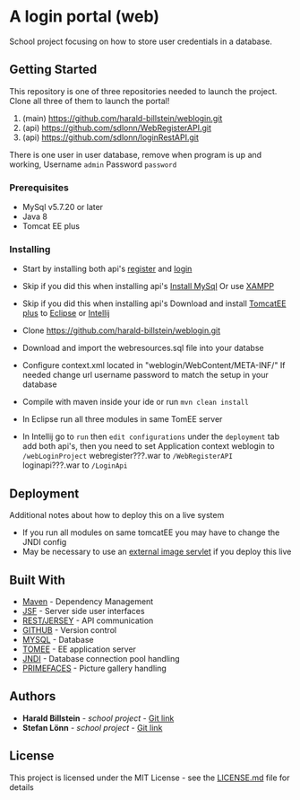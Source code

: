 # A login portal (web)

School project focusing on how to store user credentials in a database.

## Getting Started

This repository is one of three repositories needed to launch the project. Clone all three of them to launch the portal!

1. (main) https://github.com/harald-billstein/weblogin.git
2. (api)  https://github.com/sdlonn/WebRegisterAPI.git
3. (api)  https://github.com/sdlonn/loginRestAPI.git

There is one user in user database, remove when program is up and working, Username `admin` Password `password`

### Prerequisites

* MySql v5.7.20 or later
* Java 8
* Tomcat EE plus

### Installing

* Start by installing both api's [register](https://github.com/sdlonn/WebRegisterAPI.git) and [login](https://github.com/sdlonn/loginRestAPI.git)

* Skip if you did this when installing api's [Install MySql](https://dev.mysql.com/downloads/)
Or use [XAMPP](https://www.apachefriends.org/index.html)

* Skip if you did this when installing api's Download and install [TomcatEE plus](http://openejb.apache.org/downloads.html) to [Eclipse](http://www.eclipse.org/downloads/eclipse-packages/) or [Intellij](https://www.jetbrains.com/idea/download/#section=windows)

* Clone https://github.com/harald-billstein/weblogin.git

* Download and import the webresources.sql file into your databse

* Configure context.xml located in "weblogin/WebContent/META-INF/"
    If needed change url username password to match the setup in your database
    
* Compile with maven inside your ide or run `mvn clean install`

* In Eclipse run all three modules in same TomEE server

* In Intellij go to `run` then `edit configurations` under the `deployment` tab add both api's, then you need to set Application context
 weblogin to `/webLoginProject` webregister???.war to `/WebRegisterAPI` loginapi???.war to `/LoginApi`

## Deployment

Additional notes about how to deploy this on a live system
* If you run all modules on same tomcatEE you may have to change the JNDI config
* May be necessary to use an [external image servlet](https://github.com/sdlonn/WebPictureServlet) if you deploy this live

## Built With

* [Maven](https://maven.apache.org/) - Dependency Management
* [JSF](http://www.oracle.com/technetwork/java/javaee/javaserverfaces-139869.html) - Server side user interfaces
* [REST/JERSEY](https://jersey.github.io) - API communication
* [GITHUB](https://github.com) - Version control
* [MYSQL](https://www.mysql.com/) - Database 
* [TOMEE](http://tomee.apache.org) - EE application server
* [JNDI](http://www.oracle.com/technetwork/java/index-jsp-137536.html) - Database connection pool handling
* [PRIMEFACES](https://www.primefaces.org) - Picture gallery handling


## Authors

* **Harald Billstein** - *school project* - [Git link](https://github.com/harald-billstein)
* **Stefan Lönn** - *school project* - [Git link](https://github.com/sdlonn)

## License

This project is licensed under the MIT License - see the [LICENSE.md](LICENSE.md) file for details

